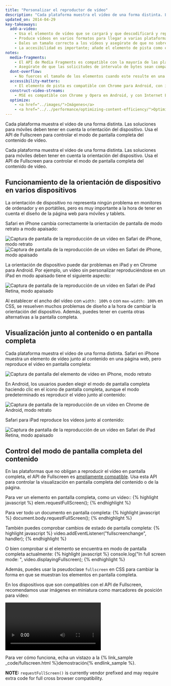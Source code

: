 ```yaml
---
title: "Personalizar el reproductor de vídeo"
description: "Cada plataforma muestra el vídeo de una forma distinta. Las soluciones para móviles deben tener en cuenta la orientación del dispositivo. Usa el API de Fullscreen para controlar el modo de pantalla completa del contenido de vídeo."
updated_on: 2014-04-29
key-takeaways:
  add-a-video:
    - Usa el elemento de vídeo que se cargará y que descodificará y reproducirá el vídeo en tu sitio.
    - Produce vídeos en varios formatos para llegar a varias plataformas móviles.
    - Dales un tamaño correcto a los vídeos y asegúrate de que no sobrepasen los elementos que los contienen.
    - La accesibilidad es importante; añade el elemento de pista como elemento secundario del elemento de vídeo.
notes:
  media-fragments:
    - El API de Media Fragments es compatible con la mayoría de las plataformas, pero no con iOS.
    - Asegúrate de que las solicitudes de intervalo de bytes sean compatibles con tu servidor. Las solicitudes de intervalo se habilitan de manera predeterminada en la mayoría de los servidores, pero algunos servicios de alojamiento pueden inhabilitarlas.
  dont-overflow:
    - No fuerces el tamaño de los elementos cuando este resulte en una relación de aspecto distinta a la del vídeo original. Los elementos achatados o estirados no quedan bien.
  accessibility-matters:
    - El elemento de pista es compatible con Chrome para Android, con iOS Safari y con todos los navegadores actuales de ordenador, excepto con Firefox (consulta <a href="http://caniuse.com/track" title="Estado de compatibilidad del elemento de pista">caniuse.com/track</a>). También hay varios Polyfill disponibles. Recomendamos <a href='//www.delphiki.com/html5/playr/' title='Polyfill de elemento de pista de Playr'>Playr</a> o <a href='//captionatorjs.com/' title='Pista de Captionator'>Captionator</a>.
  construct-video-streams:
    - MSE es compatible con Chrome y Opera en Android, y con Internet Explorer 11 y Chrome en ordenador. También está previsto que sea compatible con la <a href='http://wiki.mozilla.org/Platform/MediaSourceExtensions' title='cronología de implementación de Firefox Media Source Extensions'>Firefox</a>.
  optimize:
    - <a href="../images/">Imágenes</a>
    - <a href="../../performance/optimizing-content-efficiency/">Optimizar la eficacia del contenido</a>
---
```


<p class="intro">
  Cada plataforma muestra el vídeo de una forma distinta. Las soluciones para móviles deben tener en cuenta la orientación del dispositivo. Usa el API de Fullscreen para controlar el modo de pantalla completa del contenido de vídeo.
</p>




Cada plataforma muestra el vídeo de una forma distinta. Las soluciones para móviles deben tener en cuenta la orientación del dispositivo. Usa el API de Fullscreen para controlar el modo de pantalla completa del contenido de vídeo.

## Funcionamiento de la orientación de dispositivo en varios dispositivos

La orientación de dispositivo no representa ningún problema en monitores de ordenador y en portátiles, pero es muy importante a la hora de tener en cuenta el diseño de la página web para móviles y tablets.

Safari en iPhone cambia correctamente la orientación de pantalla de modo retrato a modo apaisado:

<div class="mdl-grid">
  <img class="mdl-cell mdl-cell--6--col" alt="Captura de pantalla de la reproducción de un vídeo en Safari de iPhone, modo retrato" src="images/iPhone-video-playing-portrait.png">
    <img class="mdl-cell mdl-cell--6--col" alt="Captura de pantalla de la reproducción de un vídeo en Safari de iPhone, modo apaisado" src="images/iPhone-video-playing-landscape.png">
</div>

La orientación de dispositivo puede dar problemas en iPad y en Chrome para Android.
Por ejemplo, un vídeo sin personalizar reproduciéndose en un iPad en modo apaisado tiene el siguiente aspecto:

<img class="center" alt="Captura de pantalla de la reproducción de un vídeo en Safari de iPad Retina, modo apaisado"
src="images/iPad-Retina-landscape-video-playing.png">

Al establecer el ancho del vídeo con `width: 100%` o con `max-width: 100%` en CSS, se resuelven muchos problemas de diseño a la hora de cambiar la orientación del dispositivo. Además, puedes tener en cuenta otras alternativas a la pantalla completa.

## Visualización junto al contenido o en pantalla completa

Cada plataforma muestra el vídeo de una forma distinta. Safari en iPhone muestra un elemento de vídeo junto al contenido en una página web, pero reproduce el vídeo en pantalla completa:

<img class="center" alt="Captura de pantalla del elemento de vídeo en iPhone, modo retrato" src="images/iPhone-video-with-poster.png">

En Android, los usuarios pueden elegir el modo de pantalla completa haciendo clic en el icono de pantalla completa, aunque el modo predeterminado es reproducir el vídeo junto al contenido:

<img class="center" alt="Captura de pantalla de la reproducción de un vídeo en Chrome de Android, modo retrato" src="images/Chrome-Android-video-playing-portrait-3x5.png">

Safari para iPad reproduce los vídeos junto al contenido:

<img class="center" alt="Captura de pantalla de la reproducción de un vídeo en Safari de iPad Retina, modo apaisado" src="images/iPad-Retina-landscape-video-playing.png">

## Control del modo de pantalla completa del contenido

En las plataformas que no obligan a reproducir el vídeo en pantalla completa, el API de Fullscreen es [ampliamente compatible](//caniuse.com/fullscreen). Usa esta API para controlar la visualización en pantalla completa del contenido o de la página.

Para ver un elemento en pantalla completa, como un video::
{% highlight javascript %}
elem.requestFullScreen();
{% endhighlight %}

Para ver todo un documento en pantalla completa:
{% highlight javascript %}
document.body.requestFullScreen();
{% endhighlight %}

También puedes comprobar cambios de estado de pantalla completa:
{% highlight javascript %}
video.addEventListener("fullscreenchange", handler);
{% endhighlight %}

O bien comprobar si el elemento se encuentra en modo de pantalla completa actualmente:
{% highlight javascript %}
console.log("In full screen mode: ", video.displayingFullscreen);
{% endhighlight %}

Además, puedes usar la pseudoclase `fullscreen` en CSS para cambiar la forma en que se muestran los elementos en pantalla completa.

En los dispositivos que son compatibles con el API de Fullscreen, recomendamos usar imágenes en miniatura como marcadores de posición para vídeo:

<video autoplay loop class="center">
  <source src="video/fullscreen.webm" type="video/webm">
  <source src="video/fullscreen.mp4" type="video/mp4">
     <p>Este navegador no es compatible con el elemento de vídeo.</p>
</video>

Para ver cómo funciona, echa un vistazo a la {% link_sample _code/fullscreen.html %}demostración{% endlink_sample %}.

**NOTE:** `requestFullScreen()` is currently vendor prefixed and may require
extra code for full cross browser compatibility.



